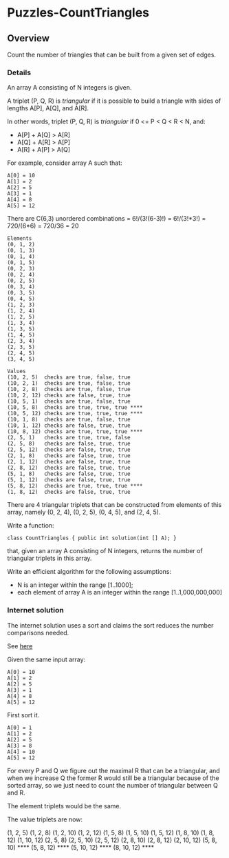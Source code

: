 # Puzzles-CountTriangles

## Overview

Count the number of triangles that can be built from a given set of edges.

### Details

An array A consisting of N integers is given.

A triplet (P, Q, R) is *triangular* if it is possible to build a triangle with sides of lengths A[P], A[Q], and A[R].

In other words, triplet (P, Q, R) is *triangular* if 0 <= P < Q < R < N, and:

- A[P] + A[Q] > A[R]
- A[Q] + A[R] > A[P]
- A[R] + A[P] > A[Q]

For example, consider array A such that:

```
A[0] = 10
A[1] = 2
A[2] = 5
A[3] = 1
A[4] = 8
A[5] = 12
```

There are C(6,3) unordered combinations = 6!/(3!(6-3)!) = 6!/(3!\*3!) = 720/(6\*6) = 720/36 = 20

```
Elements
(0, 1, 2)
(0, 1, 3)
(0, 1, 4)
(0, 1, 5)
(0, 2, 3)
(0, 2, 4)
(0, 2, 5)
(0, 3, 4)
(0, 3, 5)
(0, 4, 5)
(1, 2, 3)
(1, 2, 4)
(1, 2, 5)
(1, 3, 4)
(1, 3, 5)
(1, 4, 5)
(2, 3, 4)
(2, 3, 5)
(2, 4, 5)
(3, 4, 5)
```

```
Values
(10, 2, 5)  checks are true, false, true 
(10, 2, 1)  checks are true, false, true
(10, 2, 8)  checks are true, false, true
(10, 2, 12) checks are false, true, true
(10, 5, 1)  checks are true, false, true
(10, 5, 8)  checks are true, true, true ****
(10, 5, 12) checks are true, true, true ****
(10, 1, 8)  checks are true, false, true
(10, 1, 12) checks are false, true, true
(10, 8, 12) checks are true, true, true ****
(2, 5, 1)   checks are true, true, false
(2, 5, 8)   checks are false, true, true
(2, 5, 12)  checks are false, true, true
(2, 1, 8)   checks are false, true, true
(2, 1, 12)  checks are false, true, true
(2, 8, 12)  checks are false, true, true
(5, 1, 8)   checks are false, true, true
(5, 1, 12)  checks are false, true, true
(5, 8, 12)  checks are true, true, true ****
(1, 8, 12)  checks are false, true, true
```

There are 4 triangular triplets that can be constructed from elements of this array,
namely (0, 2, 4), (0, 2, 5), (0, 4, 5), and (2, 4, 5).

Write a function:

```
class CountTriangles { public int solution(int [] A); }
```

that, given an array A consisting of N integers, returns the number of triangular triplets in this array.

Write an efficient algorithm for the following assumptions:

- N is an integer within the range [1..1000];
- each element of array A is an integer within the range [1..1,000,000,000]

### Internet solution

The internet solution uses a sort and claims the sort reduces the number comparisons needed.

See [here](https://codility-solutions.com/lessons/lesson-15-caterpillar-method/counttriangles/)

Given the same input array:

```
A[0] = 10
A[1] = 2
A[2] = 5
A[3] = 1
A[4] = 8
A[5] = 12
```

First sort it.

```
A[0] = 1
A[1] = 2
A[2] = 5
A[3] = 8
A[4] = 10
A[5] = 12
```

For every P and Q we figure out the maximal R that can be a
triangular, and when we increase Q the former R would still
be a triangular because of the sorted array, so we just need
to count the number of triangular between Q and R.

The element triplets would be the same.

The value triplets are now:

(1, 2, 5)
(1, 2, 8)
(1, 2, 10)
(1, 2, 12)
(1, 5, 8)
(1, 5, 10)
(1, 5, 12)
(1, 8, 10)
(1, 8, 12)
(1, 10, 12)
(2, 5, 8)
(2, 5, 10)
(2, 5, 12)
(2, 8, 10)
(2, 8, 12)
(2, 10, 12)
(5, 8, 10)    ****
(5, 8, 12)    ****
(5, 10, 12)   ****
(8, 10, 12)   ****
